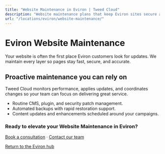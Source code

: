 ```yaml
---
title: "Website Maintenance in Eviron | Tweed Cloud"
description: "Website maintenance plans that keep Eviron sites secure and up to date."
url: "/locations/eviron/website-maintenance/"
---
```


# Eviron Website Maintenance

Your website is often the first place Eviron customers look for updates. We maintain every layer so pages stay fast, secure, and accurate.

## Proactive maintenance you can rely on

Tweed Cloud monitors performance, applies updates, and coordinates changes so your team can focus on delivering great service.

- Routine CMS, plugin, and security patch management.
- Automated backups with rapid restoration support.
- Content updates and enhancements scheduled around your campaigns.

### Ready to elevate your Website Maintenance in Eviron?

[Book a consultation](/consultation/) · [Contact our team](/contact/)

[Return to the Eviron hub](/locations/eviron/)
